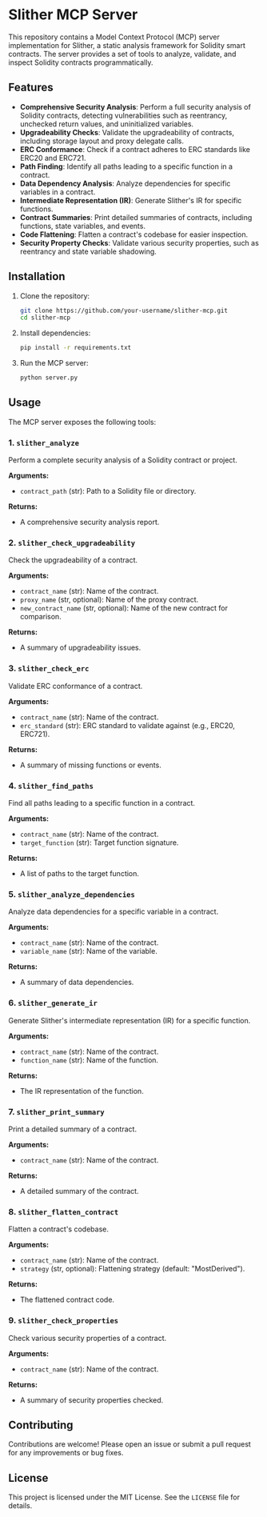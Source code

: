 # Slither MCP Server

This repository contains a Model Context Protocol (MCP) server implementation for Slither, a static analysis framework for Solidity smart contracts. The server provides a set of tools to analyze, validate, and inspect Solidity contracts programmatically.

## Features

- **Comprehensive Security Analysis**: Perform a full security analysis of Solidity contracts, detecting vulnerabilities such as reentrancy, unchecked return values, and uninitialized variables.
- **Upgradeability Checks**: Validate the upgradeability of contracts, including storage layout and proxy delegate calls.
- **ERC Conformance**: Check if a contract adheres to ERC standards like ERC20 and ERC721.
- **Path Finding**: Identify all paths leading to a specific function in a contract.
- **Data Dependency Analysis**: Analyze dependencies for specific variables in a contract.
- **Intermediate Representation (IR)**: Generate Slither's IR for specific functions.
- **Contract Summaries**: Print detailed summaries of contracts, including functions, state variables, and events.
- **Code Flattening**: Flatten a contract's codebase for easier inspection.
- **Security Property Checks**: Validate various security properties, such as reentrancy and state variable shadowing.

## Installation

1. Clone the repository:
   ```bash
   git clone https://github.com/your-username/slither-mcp.git
   cd slither-mcp
   ```

2. Install dependencies:
   ```bash
   pip install -r requirements.txt
   ```

3. Run the MCP server:
   ```bash
   python server.py
   ```

## Usage

The MCP server exposes the following tools:

### 1. `slither_analyze`
Perform a complete security analysis of a Solidity contract or project.

**Arguments:**
- `contract_path` (str): Path to a Solidity file or directory.

**Returns:**
- A comprehensive security analysis report.

### 2. `slither_check_upgradeability`
Check the upgradeability of a contract.

**Arguments:**
- `contract_name` (str): Name of the contract.
- `proxy_name` (str, optional): Name of the proxy contract.
- `new_contract_name` (str, optional): Name of the new contract for comparison.

**Returns:**
- A summary of upgradeability issues.

### 3. `slither_check_erc`
Validate ERC conformance of a contract.

**Arguments:**
- `contract_name` (str): Name of the contract.
- `erc_standard` (str): ERC standard to validate against (e.g., ERC20, ERC721).

**Returns:**
- A summary of missing functions or events.

### 4. `slither_find_paths`
Find all paths leading to a specific function in a contract.

**Arguments:**
- `contract_name` (str): Name of the contract.
- `target_function` (str): Target function signature.

**Returns:**
- A list of paths to the target function.

### 5. `slither_analyze_dependencies`
Analyze data dependencies for a specific variable in a contract.

**Arguments:**
- `contract_name` (str): Name of the contract.
- `variable_name` (str): Name of the variable.

**Returns:**
- A summary of data dependencies.

### 6. `slither_generate_ir`
Generate Slither's intermediate representation (IR) for a specific function.

**Arguments:**
- `contract_name` (str): Name of the contract.
- `function_name` (str): Name of the function.

**Returns:**
- The IR representation of the function.

### 7. `slither_print_summary`
Print a detailed summary of a contract.

**Arguments:**
- `contract_name` (str): Name of the contract.

**Returns:**
- A detailed summary of the contract.

### 8. `slither_flatten_contract`
Flatten a contract's codebase.

**Arguments:**
- `contract_name` (str): Name of the contract.
- `strategy` (str, optional): Flattening strategy (default: "MostDerived").

**Returns:**
- The flattened contract code.

### 9. `slither_check_properties`
Check various security properties of a contract.

**Arguments:**
- `contract_name` (str): Name of the contract.

**Returns:**
- A summary of security properties checked.

## Contributing

Contributions are welcome! Please open an issue or submit a pull request for any improvements or bug fixes.

## License

This project is licensed under the MIT License. See the `LICENSE` file for details.